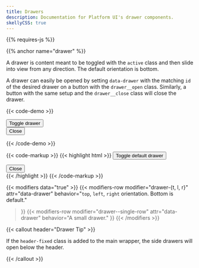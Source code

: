 ```yaml
---
title: Drawers
description: Documentation for Platform UI's drawer components.
skellyCSS: true
---
```


{{% requires-js %}}

{{% anchor name="drawer" %}}

A drawer is content meant to be toggled with the `active` class and then slide into view from any direction. The default orientation is bottom.

A drawer can easily be opened by setting `data-drawer` with the matching `id` of the desired drawer on a button with the `drawer__open` class. Similarly, a button with the same setup and the `drawer__close` class will close the drawer.

{{< code-demo >}}
<div class="block-container mt-3">
  <button class="button drawer__open" data-drawer="default">
    Toggle drawer
  </button>
</div>
<div id="default" class="drawer">
  <div class="drawer__inner">
   <div class="drawer__content">
      <div class="flex flex--justify-end mb-3">
        <button class="button drawer__close" data-drawer="default">
          Close 
          <i class="pi-times" aria-hidden="true"></i>
        </button>
      </div>
      <p class="skeleton" data-lines="5" role="presentation"></p>
    </div>
  </div>
</div>
{{< /code-demo >}}

{{< code-markup >}}
{{< highlight html >}}
<button class="button drawer__open" data-drawer="default">
  Toggle default drawer
</button>
<!-- Default Drawer -->
<div id="default" class="drawer">
  <div class="drawer__inner">
    <div class="drawer__header">
      <button class="button drawer__close" data-drawer="default">
        Close 
        <i class="pi-times" aria-hidden="true"></i>
      </button>
      <!-- Drawer header goes here! -->
    </div>
    <div class="drawer__content">
      <!-- Drawer content goes here! -->
    </div>
  </div>
</div>
{{< /highlight >}}
{{< /code-markup >}}

{{< modifiers data="true" >}}
{{< modifiers-row 
  modifier="drawer-{t, l, r}"
  attr="data-drawer"
  behavior="`top`, `left`, `right` orientation. Bottom is default." 
>}}
{{< modifiers-row 
  modifier="drawer--single-row"
  attr="data-drawer"
  behavior="A small drawer." 
>}}
{{< /modifiers >}}

{{< callout header="Drawer Tip" >}}
  <p>If the <code>header-fixed</code> class is added to the main wrapper, the side drawers will open below the header.</p>
{{< /callout >}}